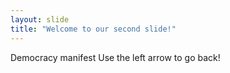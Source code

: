 ```yaml
---
layout: slide
title: "Welcome to our second slide!"
---
```

Democracy manifest
Use the left arrow to go back!

